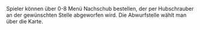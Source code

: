 Spieler können über 0-8 Menü Nachschub bestellen, der per Hubschrauber an der gewünschten Stelle abgeworfen wird.
Die Abwurfstelle wählt man über die Karte.
